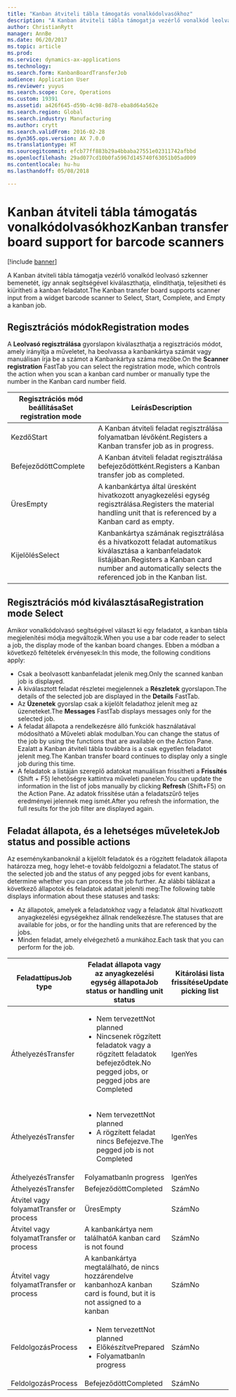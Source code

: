 ```yaml
---
title: "Kanban átviteli tábla támogatás vonalkódolvasókhoz"
description: "A Kanban átviteli tábla támogatja vezérlő vonalkód leolvasó szkenner bemenetét, így annak segítségével kiválaszthatja, elindíthatja, teljesítheti és kiürítheti a kanban feladatot."
author: ChristianRytt
manager: AnnBe
ms.date: 06/20/2017
ms.topic: article
ms.prod: 
ms.service: dynamics-ax-applications
ms.technology: 
ms.search.form: KanbanBoardTransferJob
audience: Application User
ms.reviewer: yuyus
ms.search.scope: Core, Operations
ms.custom: 19391
ms.assetid: a426f645-d59b-4c98-8d78-eba8d64a562e
ms.search.region: Global
ms.search.industry: Manufacturing
ms.author: crytt
ms.search.validFrom: 2016-02-28
ms.dyn365.ops.version: AX 7.0.0
ms.translationtype: HT
ms.sourcegitcommit: efcb77ff883b29a4bbaba27551e02311742afbbd
ms.openlocfilehash: 29ad077cd10b0fa5967d145740f63051b05ad009
ms.contentlocale: hu-hu
ms.lasthandoff: 05/08/2018

---
```


# <a name="kanban-transfer-board-support-for-barcode-scanners"></a><span data-ttu-id="e7c0a-103">Kanban átviteli tábla támogatás vonalkódolvasókhoz</span><span class="sxs-lookup"><span data-stu-id="e7c0a-103">Kanban transfer board support for barcode scanners</span></span>

[!include [banner](../includes/banner.md)]

<span data-ttu-id="e7c0a-104">A Kanban átviteli tábla támogatja vezérlő vonalkód leolvasó szkenner bemenetét, így annak segítségével kiválaszthatja, elindíthatja, teljesítheti és kiürítheti a kanban feladatot.</span><span class="sxs-lookup"><span data-stu-id="e7c0a-104">The Kanban transfer board supports scanner input from a widget barcode scanner to Select, Start, Complete, and Empty a kanban job.</span></span>

<a name="registration-modes"></a><span data-ttu-id="e7c0a-105">Regisztrációs módok</span><span class="sxs-lookup"><span data-stu-id="e7c0a-105">Registration modes</span></span>
------------------

<span data-ttu-id="e7c0a-106">A **Leolvasó regisztrálása** gyorslapon kiválaszthatja a regisztrációs módot, amely irányítja a műveletet, ha beolvassa a kanbankártya számát vagy manuálisan írja be a számot a Kanbankártya száma mezőbe.</span><span class="sxs-lookup"><span data-stu-id="e7c0a-106">On the **Scanner registration** FastTab you can select the registration mode, which controls the action when you scan a kanban card number or manually type the number in the Kanban card number field.</span></span>

| <span data-ttu-id="e7c0a-107">Regisztrációs mód beállítása</span><span class="sxs-lookup"><span data-stu-id="e7c0a-107">Set registration mode</span></span> | <span data-ttu-id="e7c0a-108">Leírás</span><span class="sxs-lookup"><span data-stu-id="e7c0a-108">Description</span></span>                                                                                     |
|-----------------------|-------------------------------------------------------------------------------------------------|
| <span data-ttu-id="e7c0a-109">Kezdő</span><span class="sxs-lookup"><span data-stu-id="e7c0a-109">Start</span></span>                 | <span data-ttu-id="e7c0a-110">A Kanban átviteli feladat regisztrálása folyamatban lévőként.</span><span class="sxs-lookup"><span data-stu-id="e7c0a-110">Registers a Kanban transfer job as in progress.</span></span>                                                 |
| <span data-ttu-id="e7c0a-111">Befejeződött</span><span class="sxs-lookup"><span data-stu-id="e7c0a-111">Complete</span></span>              | <span data-ttu-id="e7c0a-112">A Kanban átviteli feladat regisztrálása befejeződöttként.</span><span class="sxs-lookup"><span data-stu-id="e7c0a-112">Registers a Kanban transfer job as completed.</span></span>                                                   |
| <span data-ttu-id="e7c0a-113">Üres</span><span class="sxs-lookup"><span data-stu-id="e7c0a-113">Empty</span></span>                 | <span data-ttu-id="e7c0a-114">A kanbankártya által üresként hivatkozott anyagkezelési egység regisztrálása.</span><span class="sxs-lookup"><span data-stu-id="e7c0a-114">Registers the material handling unit that is referenced by a Kanban card as empty.</span></span>              |
| <span data-ttu-id="e7c0a-115">Kijelölés</span><span class="sxs-lookup"><span data-stu-id="e7c0a-115">Select</span></span>                | <span data-ttu-id="e7c0a-116">Kanbankártya számának regisztrálása és a hivatkozott feladat automatikus kiválasztása a kanbanfeladatok listájában.</span><span class="sxs-lookup"><span data-stu-id="e7c0a-116">Registers a Kanban card number and automatically selects the referenced job in the Kanban list.</span></span> |

 
<a name="registration-mode-select"></a><span data-ttu-id="e7c0a-117">Regisztrációs mód kiválasztása</span><span class="sxs-lookup"><span data-stu-id="e7c0a-117">Registration mode Select</span></span>
------------------------

<span data-ttu-id="e7c0a-118">Amikor vonalkódolvasó segítségével választ ki egy feladatot, a kanban tábla megjelenítési módja megváltozik.</span><span class="sxs-lookup"><span data-stu-id="e7c0a-118">When you use a bar code reader to select a job, the display mode of the kanban board changes.</span></span> <span data-ttu-id="e7c0a-119">Ebben a módban a következő feltételek érvényesek:</span><span class="sxs-lookup"><span data-stu-id="e7c0a-119">In this mode, the following conditions apply:</span></span>

-   <span data-ttu-id="e7c0a-120">Csak a beolvasott kanbanfeladat jelenik meg.</span><span class="sxs-lookup"><span data-stu-id="e7c0a-120">Only the scanned kanban job is displayed.</span></span>
-   <span data-ttu-id="e7c0a-121">A kiválasztott feladat részletei megjelennek a **Részletek** gyorslapon.</span><span class="sxs-lookup"><span data-stu-id="e7c0a-121">The details of the selected job are displayed in the **Details** FastTab.</span></span>
-   <span data-ttu-id="e7c0a-122">Az **Üzenetek** gyorslap csak a kijelölt feladathoz jelenít meg az üzeneteket.</span><span class="sxs-lookup"><span data-stu-id="e7c0a-122">The **Messages** FastTab displays messages only for the selected job.</span></span>
-   <span data-ttu-id="e7c0a-123">A feladat állapota a rendelkezésre álló funkciók használatával módosítható a Műveleti ablak modulban.</span><span class="sxs-lookup"><span data-stu-id="e7c0a-123">You can change the status of the job by using the functions that are available on the Action Pane.</span></span> <span data-ttu-id="e7c0a-124">Ezalatt a Kanban átviteli tábla továbbra is a csak egyetlen feladatot jelenít meg.</span><span class="sxs-lookup"><span data-stu-id="e7c0a-124">The Kanban transfer board continues to display only a single job during this time.</span></span>
-   <span data-ttu-id="e7c0a-125">A feladatok a listáján szereplő adatokat manuálisan frissítheti a **Frissítés** (Shift + F5) lehetőségre kattintva műveleti panelen.</span><span class="sxs-lookup"><span data-stu-id="e7c0a-125">You can update the information in the list of jobs manually by clicking **Refresh** (Shift+F5) on the Action Pane.</span></span> <span data-ttu-id="e7c0a-126">Az adatok frissítése után a feladatszűrő teljes eredményei jelennek meg ismét.</span><span class="sxs-lookup"><span data-stu-id="e7c0a-126">After you refresh the information, the full results for the job filter are displayed again.</span></span>

## <a name="job-status-and-possible-actions"></a><span data-ttu-id="e7c0a-127">Feladat állapota, és a lehetséges műveletek</span><span class="sxs-lookup"><span data-stu-id="e7c0a-127">Job status and possible actions</span></span>
<span data-ttu-id="e7c0a-128">Az eseménykanbanoknál a kijelölt feladatok és a rögzített feladatok állapota határozza meg, hogy lehet-e tovább feldolgozni a feladatot.</span><span class="sxs-lookup"><span data-stu-id="e7c0a-128">The status of the selected job and the status of any pegged jobs for event kanbans, determine whether you can process the job further.</span></span> <span data-ttu-id="e7c0a-129">Az alábbi táblázat a következő állapotok és feladatok adatait jeleníti meg:</span><span class="sxs-lookup"><span data-stu-id="e7c0a-129">The following table displays information about these statuses and tasks:</span></span>
-   <span data-ttu-id="e7c0a-130">Az állapotok, amelyek a feladatokhoz vagy a feladatok által hivatkozott anyagkezelési egységekhez állnak rendelkezésre.</span><span class="sxs-lookup"><span data-stu-id="e7c0a-130">The statuses that are available for jobs, or for the handling units that are referenced by the jobs.</span></span>
-   <span data-ttu-id="e7c0a-131">Minden feladat, amely elvégezhető a munkához.</span><span class="sxs-lookup"><span data-stu-id="e7c0a-131">Each task that you can perform for the job.</span></span>

<table>
<colgroup>
<col width="12%" />
<col width="12%" />
<col width="12%" />
<col width="12%" />
<col width="12%" />
<col width="12%" />
<col width="12%" />
<col width="12%" />
</colgroup>
<thead>
<tr class="header">
<th><span data-ttu-id="e7c0a-132">Feladattípus</span><span class="sxs-lookup"><span data-stu-id="e7c0a-132">Job type</span></span></th>
<th><span data-ttu-id="e7c0a-133">Feladat állapota vagy az anyagkezelési egység állapota</span><span class="sxs-lookup"><span data-stu-id="e7c0a-133">Job status or handling unit status</span></span></th>
<th><span data-ttu-id="e7c0a-134">Kitárolási lista frissítése</span><span class="sxs-lookup"><span data-stu-id="e7c0a-134">Update picking list</span></span></th>
<th><span data-ttu-id="e7c0a-135">Kezdő</span><span class="sxs-lookup"><span data-stu-id="e7c0a-135">Start</span></span></th>
<th><span data-ttu-id="e7c0a-136">Regisztráció frissítése</span><span class="sxs-lookup"><span data-stu-id="e7c0a-136">Update registration</span></span></th>
<th><span data-ttu-id="e7c0a-137">Befejeződött</span><span class="sxs-lookup"><span data-stu-id="e7c0a-137">Complete</span></span></th>
<th><span data-ttu-id="e7c0a-138">Üres</span><span class="sxs-lookup"><span data-stu-id="e7c0a-138">Empty</span></span></th>
<th><span data-ttu-id="e7c0a-139">Eseménykanbanok létrehozása</span><span class="sxs-lookup"><span data-stu-id="e7c0a-139">Create event kanbans</span></span></th>
</tr>
</thead>
<tbody>
<tr class="odd">
<td><span data-ttu-id="e7c0a-140">Áthelyezés</span><span class="sxs-lookup"><span data-stu-id="e7c0a-140">Transfer</span></span></td>
<td><ul>
<li><span data-ttu-id="e7c0a-141">Nem tervezett</span><span class="sxs-lookup"><span data-stu-id="e7c0a-141">Not planned</span></span></li>
<li><span data-ttu-id="e7c0a-142">Nincsenek rögzített feladatok vagy a rögzített feladatok befejeződtek.</span><span class="sxs-lookup"><span data-stu-id="e7c0a-142">No pegged jobs, or pegged jobs are Completed</span></span></li>
</ul></td>
<td><span data-ttu-id="e7c0a-143">Igen</span><span class="sxs-lookup"><span data-stu-id="e7c0a-143">Yes</span></span></td>
<td><span data-ttu-id="e7c0a-144">Igen</span><span class="sxs-lookup"><span data-stu-id="e7c0a-144">Yes</span></span></td>
<td><span data-ttu-id="e7c0a-145">Igen</span><span class="sxs-lookup"><span data-stu-id="e7c0a-145">Yes</span></span></td>
<td><span data-ttu-id="e7c0a-146">Igen</span><span class="sxs-lookup"><span data-stu-id="e7c0a-146">Yes</span></span></td>
<td><span data-ttu-id="e7c0a-147">Szám</span><span class="sxs-lookup"><span data-stu-id="e7c0a-147">No</span></span></td>
<td><span data-ttu-id="e7c0a-148">Igen</span><span class="sxs-lookup"><span data-stu-id="e7c0a-148">Yes</span></span></td>
</tr>
<tr class="even">
<td><span data-ttu-id="e7c0a-149">Áthelyezés</span><span class="sxs-lookup"><span data-stu-id="e7c0a-149">Transfer</span></span></td>
<td><ul>
<li><span data-ttu-id="e7c0a-150">Nem tervezett</span><span class="sxs-lookup"><span data-stu-id="e7c0a-150">Not planned</span></span></li>
<li><span data-ttu-id="e7c0a-151">A rögzített feladat nincs Befejezve.</span><span class="sxs-lookup"><span data-stu-id="e7c0a-151">The pegged job is not Completed</span></span></li>
</ul></td>
<td><span data-ttu-id="e7c0a-152">Igen</span><span class="sxs-lookup"><span data-stu-id="e7c0a-152">Yes</span></span></td>
<td><span data-ttu-id="e7c0a-153">Szám</span><span class="sxs-lookup"><span data-stu-id="e7c0a-153">No</span></span></td>
<td><span data-ttu-id="e7c0a-154">Igen</span><span class="sxs-lookup"><span data-stu-id="e7c0a-154">Yes</span></span></td>
<td><span data-ttu-id="e7c0a-155">Szám</span><span class="sxs-lookup"><span data-stu-id="e7c0a-155">No</span></span></td>
<td><span data-ttu-id="e7c0a-156">Szám</span><span class="sxs-lookup"><span data-stu-id="e7c0a-156">No</span></span></td>
<td><span data-ttu-id="e7c0a-157">Szám</span><span class="sxs-lookup"><span data-stu-id="e7c0a-157">No</span></span></td>
</tr>
<tr class="odd">
<td><span data-ttu-id="e7c0a-158">Áthelyezés</span><span class="sxs-lookup"><span data-stu-id="e7c0a-158">Transfer</span></span></td>
<td><span data-ttu-id="e7c0a-159">Folyamatban</span><span class="sxs-lookup"><span data-stu-id="e7c0a-159">In progress</span></span></td>
<td><span data-ttu-id="e7c0a-160">Igen</span><span class="sxs-lookup"><span data-stu-id="e7c0a-160">Yes</span></span></td>
<td><span data-ttu-id="e7c0a-161">Szám</span><span class="sxs-lookup"><span data-stu-id="e7c0a-161">No</span></span></td>
<td><span data-ttu-id="e7c0a-162">Igen</span><span class="sxs-lookup"><span data-stu-id="e7c0a-162">Yes</span></span></td>
<td><span data-ttu-id="e7c0a-163">Igen</span><span class="sxs-lookup"><span data-stu-id="e7c0a-163">Yes</span></span></td>
<td><span data-ttu-id="e7c0a-164">Szám</span><span class="sxs-lookup"><span data-stu-id="e7c0a-164">No</span></span></td>
<td><span data-ttu-id="e7c0a-165">Szám</span><span class="sxs-lookup"><span data-stu-id="e7c0a-165">No</span></span></td>
</tr>
<tr class="even">
<td><span data-ttu-id="e7c0a-166">Áthelyezés</span><span class="sxs-lookup"><span data-stu-id="e7c0a-166">Transfer</span></span></td>
<td><span data-ttu-id="e7c0a-167">Befejeződött</span><span class="sxs-lookup"><span data-stu-id="e7c0a-167">Completed</span></span></td>
<td><span data-ttu-id="e7c0a-168">Szám</span><span class="sxs-lookup"><span data-stu-id="e7c0a-168">No</span></span></td>
<td><span data-ttu-id="e7c0a-169">Szám</span><span class="sxs-lookup"><span data-stu-id="e7c0a-169">No</span></span></td>
<td><span data-ttu-id="e7c0a-170">Szám</span><span class="sxs-lookup"><span data-stu-id="e7c0a-170">No</span></span></td>
<td><span data-ttu-id="e7c0a-171">Szám</span><span class="sxs-lookup"><span data-stu-id="e7c0a-171">No</span></span></td>
<td><span data-ttu-id="e7c0a-172">Igen</span><span class="sxs-lookup"><span data-stu-id="e7c0a-172">Yes</span></span></td>
<td><span data-ttu-id="e7c0a-173">Szám</span><span class="sxs-lookup"><span data-stu-id="e7c0a-173">No</span></span></td>
</tr>
<tr class="odd">
<td><span data-ttu-id="e7c0a-174">Átvitel vagy folyamat</span><span class="sxs-lookup"><span data-stu-id="e7c0a-174">Transfer or process</span></span></td>
<td><span data-ttu-id="e7c0a-175">Üres</span><span class="sxs-lookup"><span data-stu-id="e7c0a-175">Empty</span></span></td>
<td><span data-ttu-id="e7c0a-176">Szám</span><span class="sxs-lookup"><span data-stu-id="e7c0a-176">No</span></span></td>
<td><span data-ttu-id="e7c0a-177">Szám</span><span class="sxs-lookup"><span data-stu-id="e7c0a-177">No</span></span></td>
<td><span data-ttu-id="e7c0a-178">Szám</span><span class="sxs-lookup"><span data-stu-id="e7c0a-178">No</span></span></td>
<td><span data-ttu-id="e7c0a-179">Szám</span><span class="sxs-lookup"><span data-stu-id="e7c0a-179">No</span></span></td>
<td><span data-ttu-id="e7c0a-180">Szám</span><span class="sxs-lookup"><span data-stu-id="e7c0a-180">No</span></span></td>
<td><span data-ttu-id="e7c0a-181">Szám</span><span class="sxs-lookup"><span data-stu-id="e7c0a-181">No</span></span></td>
</tr>
<tr class="even">
<td><span data-ttu-id="e7c0a-182">Átvitel vagy folyamat</span><span class="sxs-lookup"><span data-stu-id="e7c0a-182">Transfer or process</span></span></td>
<td><span data-ttu-id="e7c0a-183">A kanbankártya nem található</span><span class="sxs-lookup"><span data-stu-id="e7c0a-183">A kanban card is not found</span></span></td>
<td><span data-ttu-id="e7c0a-184">Szám</span><span class="sxs-lookup"><span data-stu-id="e7c0a-184">No</span></span></td>
<td><span data-ttu-id="e7c0a-185">Szám</span><span class="sxs-lookup"><span data-stu-id="e7c0a-185">No</span></span></td>
<td><span data-ttu-id="e7c0a-186">Szám</span><span class="sxs-lookup"><span data-stu-id="e7c0a-186">No</span></span></td>
<td><span data-ttu-id="e7c0a-187">Szám</span><span class="sxs-lookup"><span data-stu-id="e7c0a-187">No</span></span></td>
<td><span data-ttu-id="e7c0a-188">Szám</span><span class="sxs-lookup"><span data-stu-id="e7c0a-188">No</span></span></td>
<td><span data-ttu-id="e7c0a-189">Szám</span><span class="sxs-lookup"><span data-stu-id="e7c0a-189">No</span></span></td>
</tr>
<tr class="odd">
<td><span data-ttu-id="e7c0a-190">Átvitel vagy folyamat</span><span class="sxs-lookup"><span data-stu-id="e7c0a-190">Transfer or process</span></span></td>
<td><span data-ttu-id="e7c0a-191">A kanbankártya megtalálható, de nincs hozzárendelve kanbanhoz</span><span class="sxs-lookup"><span data-stu-id="e7c0a-191">A kanban card is found, but it is not assigned to a kanban</span></span></td>
<td><span data-ttu-id="e7c0a-192">Szám</span><span class="sxs-lookup"><span data-stu-id="e7c0a-192">No</span></span></td>
<td><span data-ttu-id="e7c0a-193">Szám</span><span class="sxs-lookup"><span data-stu-id="e7c0a-193">No</span></span></td>
<td><span data-ttu-id="e7c0a-194">Szám</span><span class="sxs-lookup"><span data-stu-id="e7c0a-194">No</span></span></td>
<td><span data-ttu-id="e7c0a-195">Szám</span><span class="sxs-lookup"><span data-stu-id="e7c0a-195">No</span></span></td>
<td><span data-ttu-id="e7c0a-196">Szám</span><span class="sxs-lookup"><span data-stu-id="e7c0a-196">No</span></span></td>
<td><span data-ttu-id="e7c0a-197">Szám</span><span class="sxs-lookup"><span data-stu-id="e7c0a-197">No</span></span></td>
</tr>
<tr class="even">
<td><span data-ttu-id="e7c0a-198">Feldolgozás</span><span class="sxs-lookup"><span data-stu-id="e7c0a-198">Process</span></span></td>
<td><ul>
<li><span data-ttu-id="e7c0a-199">Nem tervezett</span><span class="sxs-lookup"><span data-stu-id="e7c0a-199">Not planned</span></span></li>
<li><span data-ttu-id="e7c0a-200">Előkészítve</span><span class="sxs-lookup"><span data-stu-id="e7c0a-200">Prepared</span></span></li>
<li><span data-ttu-id="e7c0a-201">Folyamatban</span><span class="sxs-lookup"><span data-stu-id="e7c0a-201">In progress</span></span></li>
</ul></td>
<td><span data-ttu-id="e7c0a-202">Szám</span><span class="sxs-lookup"><span data-stu-id="e7c0a-202">No</span></span></td>
<td><span data-ttu-id="e7c0a-203">Szám</span><span class="sxs-lookup"><span data-stu-id="e7c0a-203">No</span></span></td>
<td><span data-ttu-id="e7c0a-204">Szám</span><span class="sxs-lookup"><span data-stu-id="e7c0a-204">No</span></span></td>
<td><span data-ttu-id="e7c0a-205">Szám</span><span class="sxs-lookup"><span data-stu-id="e7c0a-205">No</span></span></td>
<td><span data-ttu-id="e7c0a-206">Szám</span><span class="sxs-lookup"><span data-stu-id="e7c0a-206">No</span></span></td>
<td><span data-ttu-id="e7c0a-207">Szám</span><span class="sxs-lookup"><span data-stu-id="e7c0a-207">No</span></span></td>
</tr>
<tr class="odd">
<td><span data-ttu-id="e7c0a-208">Feldolgozás</span><span class="sxs-lookup"><span data-stu-id="e7c0a-208">Process</span></span></td>
<td><span data-ttu-id="e7c0a-209">Befejeződött</span><span class="sxs-lookup"><span data-stu-id="e7c0a-209">Completed</span></span></td>
<td><span data-ttu-id="e7c0a-210">Szám</span><span class="sxs-lookup"><span data-stu-id="e7c0a-210">No</span></span></td>
<td><span data-ttu-id="e7c0a-211">Szám</span><span class="sxs-lookup"><span data-stu-id="e7c0a-211">No</span></span></td>
<td><span data-ttu-id="e7c0a-212">Szám</span><span class="sxs-lookup"><span data-stu-id="e7c0a-212">No</span></span></td>
<td><span data-ttu-id="e7c0a-213">Szám</span><span class="sxs-lookup"><span data-stu-id="e7c0a-213">No</span></span></td>
<td><span data-ttu-id="e7c0a-214">Szám</span><span class="sxs-lookup"><span data-stu-id="e7c0a-214">No</span></span></td>
<td><span data-ttu-id="e7c0a-215">Szám</span><span class="sxs-lookup"><span data-stu-id="e7c0a-215">No</span></span></td>
</tr>
</tbody>
</table>






